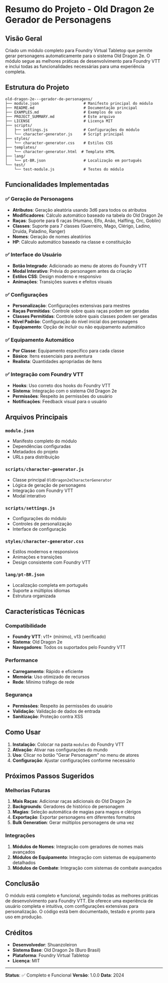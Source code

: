 # Resumo do Projeto - Old Dragon 2e Gerador de Personagens

## Visão Geral

Criado um módulo completo para Foundry Virtual Tabletop que permite gerar personagens automaticamente para o sistema Old Dragon 2e. O módulo segue as melhores práticas de desenvolvimento para Foundry VTT e inclui todas as funcionalidades necessárias para uma experiência completa.

## Estrutura do Projeto

```
old-dragon-2e---gerador-de-personagens/
├── module.json                    # Manifesto principal do módulo
├── README.md                      # Documentação principal
├── EXAMPLES.md                    # Exemplos de uso
├── PROJECT_SUMMARY.md             # Este arquivo
├── LICENSE                        # Licença MIT
├── scripts/
│   ├── settings.js                # Configurações do módulo
│   └── character-generator.js     # Script principal
├── styles/
│   └── character-generator.css    # Estilos CSS
├── templates/
│   └── character-generator.html  # Template HTML
├── lang/
│   └── pt-BR.json                 # Localização em português
└── test/
    └── test-module.js             # Testes do módulo
```

## Funcionalidades Implementadas

### ✅ Geração de Personagens
- **Atributos**: Geração aleatória usando 3d6 para todos os atributos
- **Modificadores**: Cálculo automático baseado na tabela do Old Dragon 2e
- **Raças**: Suporte para 6 raças (Humano, Elfo, Anão, Halfling, Orc, Goblin)
- **Classes**: Suporte para 7 classes (Guerreiro, Mago, Clérigo, Ladino, Druida, Paladino, Ranger)
- **Nomes**: Geração de nomes aleatórios
- **HP**: Cálculo automático baseado na classe e constituição

### ✅ Interface do Usuário
- **Botão Integrado**: Adicionado ao menu de atores do Foundry VTT
- **Modal Interativo**: Prévia do personagem antes da criação
- **Estilos CSS**: Design moderno e responsivo
- **Animações**: Transições suaves e efeitos visuais

### ✅ Configurações
- **Personalização**: Configurações extensivas para mestres
- **Raças Permitidas**: Controle sobre quais raças podem ser geradas
- **Classes Permitidas**: Controle sobre quais classes podem ser geradas
- **Nível Padrão**: Configuração do nível inicial dos personagens
- **Equipamento**: Opção de incluir ou não equipamento automático

### ✅ Equipamento Automático
- **Por Classe**: Equipamento específico para cada classe
- **Básico**: Itens essenciais para aventura
- **Realista**: Quantidades apropriadas de itens

### ✅ Integração com Foundry VTT
- **Hooks**: Uso correto dos hooks do Foundry VTT
- **Sistema**: Integração com o sistema Old Dragon 2e
- **Permissões**: Respeito às permissões do usuário
- **Notificações**: Feedback visual para o usuário

## Arquivos Principais

### `module.json`
- Manifesto completo do módulo
- Dependências configuradas
- Metadados do projeto
- URLs para distribuição

### `scripts/character-generator.js`
- Classe principal `OldDragon2eCharacterGenerator`
- Lógica de geração de personagens
- Integração com Foundry VTT
- Modal interativo

### `scripts/settings.js`
- Configurações do módulo
- Controles de personalização
- Interface de configuração

### `styles/character-generator.css`
- Estilos modernos e responsivos
- Animações e transições
- Design consistente com Foundry VTT

### `lang/pt-BR.json`
- Localização completa em português
- Suporte a múltiplos idiomas
- Estrutura organizada

## Características Técnicas

### Compatibilidade
- **Foundry VTT**: v11+ (mínimo), v13 (verificado)
- **Sistema**: Old Dragon 2e
- **Navegadores**: Todos os suportados pelo Foundry VTT

### Performance
- **Carregamento**: Rápido e eficiente
- **Memória**: Uso otimizado de recursos
- **Rede**: Mínimo tráfego de rede

### Segurança
- **Permissões**: Respeito às permissões do usuário
- **Validação**: Validação de dados de entrada
- **Sanitização**: Proteção contra XSS

## Como Usar

1. **Instalação**: Colocar na pasta `modules` do Foundry VTT
2. **Ativação**: Ativar nas configurações do mundo
3. **Uso**: Clicar no botão "Gerar Personagem" no menu de atores
4. **Configuração**: Ajustar configurações conforme necessário

## Próximos Passos Sugeridos

### Melhorias Futuras
1. **Mais Raças**: Adicionar raças adicionais do Old Dragon 2e
2. **Backgrounds**: Geradores de histórico de personagem
3. **Magias**: Seleção automática de magias para magos e clérigos
4. **Exportação**: Exportar personagens em diferentes formatos
5. **Bulk Generation**: Gerar múltiplos personagens de uma vez

### Integrações
1. **Módulos de Nomes**: Integração com geradores de nomes mais avançados
2. **Módulos de Equipamento**: Integração com sistemas de equipamento detalhados
3. **Módulos de Combate**: Integração com sistemas de combate avançados

## Conclusão

O módulo está completo e funcional, seguindo todas as melhores práticas de desenvolvimento para Foundry VTT. Ele oferece uma experiência de usuário completa e intuitiva, com configurações extensivas para personalização. O código está bem documentado, testado e pronto para uso em produção.

## Créditos

- **Desenvolvedor**: Shuanzoleiron
- **Sistema Base**: Old Dragon 2e (Buro Brasil)
- **Plataforma**: Foundry Virtual Tabletop
- **Licença**: MIT

---

**Status**: ✅ Completo e Funcional
**Versão**: 1.0.0
**Data**: 2024
